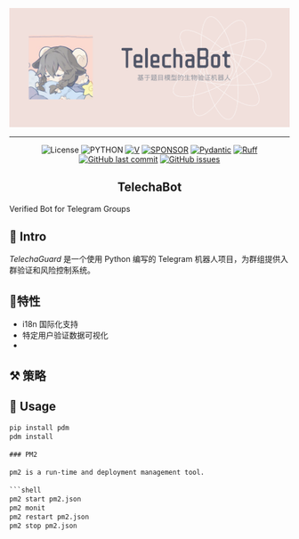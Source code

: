 ![a](https://raw.githubusercontent.com/TelechaBot/.github/main/profile/cover.png)

------------------------------------

<p align="center">
  <img alt="License" src="https://img.shields.io/github/license/TelechaBot/TelechaGuard">
  <img src="https://img.shields.io/badge/python-^3.8-blue.svg" alt="PYTHON" >
  <a href="https://github.com/TelechaBot/TelechaGuard/releases"><img src="https://img.shields.io/github/v/release/TelechaBot/TelechaGuard?style=plastic" alt="V" ></a>
  <a href="https://afdian.net/a/Suki1077"><img src="https://img.shields.io/badge/Become-sponsor-DB94A2" alt="SPONSOR"></a>
  <a href="https://img.shields.io/badge/pydantic-^2.0.0-blue.svg"><img src="https://img.shields.io/badge/pydantic-^2.0.0-blue.svg" alt="Pydantic" ></a>
  <a href="https://github.com/TelechaBot/TelechaGuard/actions/workflows/ruff.yml/badge.svg"><img src="https://github.com/TelechaBot/TelechaGuard/actions/workflows/ruff.yml/badge.svg" alt="Ruff" ></a>
  <a href="https://img.shields.io/github/last-commit/TelechaBot/TelechaGuard"><img src="https://img.shields.io/github/last-commit/TelechaBot/TelechaGuard" alt="GitHub last commit" ></a>
  <a href="https://img.shields.io/github/issues-raw/TelechaBot/TelechaGuard"><img src="https://img.shields.io/github/issues-raw/TelechaBot/TelechaGuard" alt="GitHub issues" ></a>
</p>



<h2 align="center">TelechaBot</h2>

Verified Bot for Telegram Groups

## 📖 Intro

*TelechaGuard* 是一个使用 Python 编写的 Telegram 机器人项目，为群组提供入群验证和风险控制系统。

## 👋特性

- i18n 国际化支持
- 特定用户验证数据可视化
-


## ⚒ 策略


## 🚀 Usage

```shell
pip install pdm
pdm install

### PM2

pm2 is a run-time and deployment management tool.

```shell
pm2 start pm2.json
pm2 monit
pm2 restart pm2.json
pm2 stop pm2.json

```
